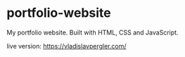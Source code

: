 # portfolio-website
My portfolio website. Built with HTML, CSS and JavaScript.

live version: https://vladislavpergler.com/
